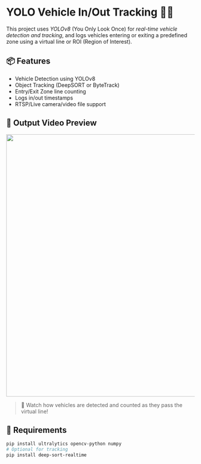 # YOLO Vehicle In/Out Tracking 🚗🔄

This project uses *YOLOv8* (You Only Look Once) for *real-time vehicle detection and tracking*, and logs vehicles entering or exiting a predefined zone using a virtual line or ROI (Region of Interest).

## 📦 Features

- Vehicle Detection using YOLOv8
- Object Tracking (DeepSORT or ByteTrack)
- Entry/Exit Zone line counting
- Logs in/out timestamps
- RTSP/Live camera/video file support


## 🎥 Output Video Preview
<p align="center">
  <img src="assets/output.gif" width="700"/>
</p>

> 🚦 Watch how vehicles are detected and counted as they pass the virtual line!
## 🔧 Requirements

```bash
pip install ultralytics opencv-python numpy
# Optional for tracking
pip install deep-sort-realtime
